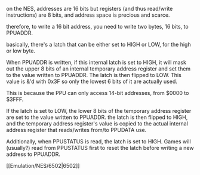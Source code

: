 on the NES, addresses are 16 bits but registers (and thus read/write instructions) are 8 bits, and address space is precious and scarce.

therefore, to write a 16 bit address, you need to write two bytes, 16 bits, to PPUADDR.

basically, there's a latch that can be either set to HIGH or LOW, for the high or low byte.

When PPUADDR is written, if this internal latch is set to HIGH, it will mask out the upper 8 bits of an internal temporary address register and set them to the value written to PPUADDR. The latch is then flipped to LOW. This value is &'d with 0x3F so only the lowest 6 bits of it are actually used.

This is because the PPU can only access 14-bit addresses, from $0000 to $3FFF.

If the latch is set to LOW, the lower 8 bits  of the temporary address register are set to the value written to PPUADDR. the latch is then flipped to HIGH, and the temporary address register's value is copied to the actual internal address register that reads/writes from/to PPUDATA use.

Additionally, when PPUSTATUS is read, the latch is set to HIGH. Games will (usually?) read from PPUSTATUS first to reset the latch before writing a new address to PPUADDR. 

[[Emulation/NES/6502|6502]]